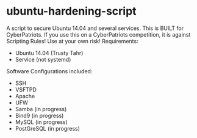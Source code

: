 # ubuntu-hardening-script
A script to secure Ubuntu 14.04 and several services.
This is BUILT for CyberPatriots. If you use this on a CyberPatriots competition, it is against Scripting Rules! Use at your own risk!
Requirements:
- Ubuntu 14.04 (Trusty Tahr)
- Service (not systemd)

Software Configurations included:
- SSH
- VSFTPD
- Apache
- UFW
- Samba (in progress)
- Bind9 (in progress)
- MySQL (in progress)
- PostGreSQL (in progress)
